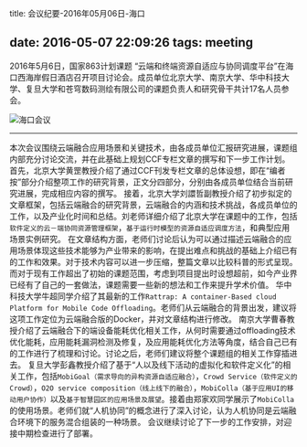 title: 会议纪要-2016年05月06日-海口 

date: 2016-05-07 22:09:26
tags: meeting
---

2016年5月6日，国家863计划课题 “云端和终端资源自适应与协同调度平台”在海口西海岸假日酒店召开项目讨论会。成员单位北京大学、南京大学、华中科技大学、复旦大学和苍穹数码测绘有限公司的课题负责人和研究骨干共计17名人员参会。

![海口会议](/meeting-haikou.jpg)

<!--more-->

---

本次会议围绕云端融合应用场景和关键技术，由各成员单位汇报研究进展，课题组内部充分讨论交流，并在此基础上规划CCF专栏文章的撰写和下一步工作计划。
首先，北京大学黄罡教授介绍了通过CCF刊发专栏文章的总体设想，即在“编者按”部分介绍整项工作的研究背景，正文分四部分，分别由各成员单位结合当前研究进展，完成相应内容的撰写。
接着，北京大学刘譞哲副教授介绍了初步拟定的文章框架，包括云端融合的研究背景，云端融合的内涵和技术挑战，各成员单位的工作，以及产业化时间和总结。刘老师详细介绍了北京大学在课题中的工作，包括`软件定义的云－端协同资源管理框架`，`基于运行时模型的资源自适应调度方法`，和典型应用场景实例研究。
在文章结构方面，老师们讨论后认为可以通过描述云端融合的应用场景体现这些技术能够为产业带来的影响，在提出难点和挑战的基础上介绍已有的工作和效果。对于技术内容可以进一步压缩，整篇文章以比较科普的形式呈现。而对于现有工作超出了初始的课题范围，考虑到项目提出时设想超前，如今产业界已经有了自己的一套做法，课题需要一些新的想法和工作来提升学术价值。
华中科技大学牛超同学介绍了其最新的工作`Rattrap: A container-Based cloud Platform for Mobile Code Offloading`。老师们从云端融合的背景出发，建议将这项工作定位为云端融合版的Docker，并对文章结构进行修改。
南京大学曹春教授介绍了云端融合下的端设备能耗优化相关工作，从何时需要通过offloading技术优化能耗，应用能耗漏洞检测及修复，及应用能耗优化方法等角度，结合自己已有的工作进行了梳理和讨论。讨论之后，老师们建议将整个课题组的相关工作穿插进去。
复旦大学彭鑫教授介绍了基于“人以及线下活动的虚拟化和软件定义化”的相关工作，包括`MobiGoal（需求导向的异构资源自适应融合）`，`Crowd Service（软件定义的Crowd）`，`O2O service composition（线上线下的融合）`，`MobiColla（基于应用UI的移动用户协作）`以及`基于智慧园区的应用场景及展望`。接着由郑家欢同学展示了`MobiColla`的使用场景。老师们就“人机协同”的概念进行了深入讨论，认为人机协同是云端融合环境下的服务混合组装的一种场景。
会议继续讨论了下一步的工作安排，对迎接中期检查进行了部署。